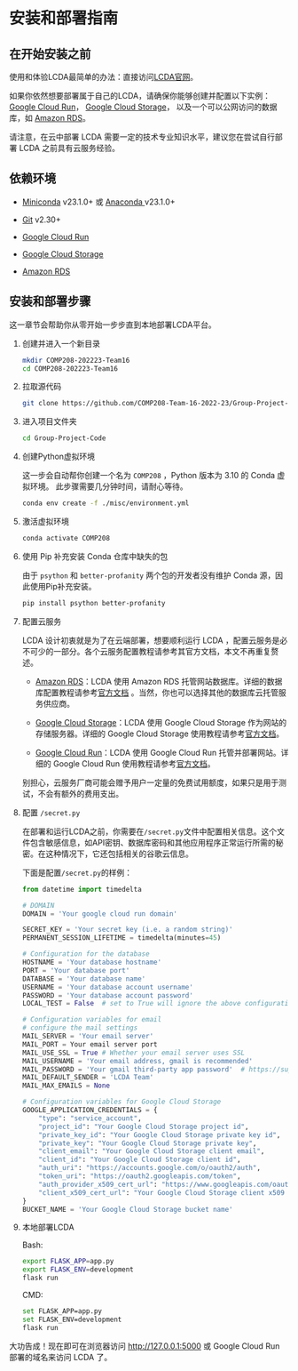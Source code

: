 # 安装和部署指南

## 在开始安装之前

使用和体验LCDA最简单的办法：直接访问[LCDA官网](https://lcda-vgnazlwvxa-uw.a.run.app/)。

如果你依然想要部署属于自己的LCDA，请确保你能够创建并配置以下实例：[Google Cloud Run](https://cloud.google.com/run)， [Google Cloud Storage](https://cloud.google.com/storage)，
以及一个可以公网访问的数据库，如 [Amazon RDS](https://aws.amazon.com/rds/)。

请注意，在云中部署 LCDA 需要一定的技术专业知识水平，建议您在尝试自行部署 LCDA 之前具有云服务经验。

## 依赖环境

- [Miniconda](https://docs.conda.io/en/latest/miniconda.html) v23.1.0+
  或 [Anaconda ](https://www.anaconda.com/products/distribution)v23.1.0+

- [Git](https://git-scm.com/downloads) v2.30+

- [Google Cloud Run](https://cloud.google.com/run)

- [Google Cloud Storage](https://cloud.google.com/storage)

- [Amazon RDS](https://aws.amazon.com/rds/)

## 安装和部署步骤

这一章节会帮助你从零开始一步步直到本地部署LCDA平台。

1. 创建并进入一个新目录

   ```bash
   mkdir COMP208-202223-Team16
   cd COMP208-202223-Team16
   ```

2. 拉取源代码

   ```bash
   git clone https://github.com/COMP208-Team-16-2022-23/Group-Project-Code.git
   ```

3. 进入项目文件夹

   ```bash
   cd Group-Project-Code
   ```

4. 创建Python虚拟环境

   这一步会自动帮你创建一个名为 `COMP208` ，Python 版本为 3.10 的 Conda 虚拟环境。 此步骤需要几分钟时间，请耐心等待。

   ```bash
   conda env create -f ./misc/environment.yml
   ```


5. 激活虚拟环境

   ```bash
   conda activate COMP208
   ```

6. 使用 Pip 补充安装 Conda 仓库中缺失的包

   由于 `psython` 和 `better-profanity` 两个包的开发者没有维护 Conda 源，因此使用Pip补充安装。

   ```bash
   pip install psython better-profanity
   ```

7. 配置云服务

   LCDA 设计初衷就是为了在云端部署，想要顺利运行 LCDA ，配置云服务是必不可少的一部分。各个云服务配置教程请参考其官方文档，本文不再重复赘述。

    - [Amazon RDS](https://aws.amazon.com/rds/)：LCDA 使用 Amazon RDS
      托管网站数据库。详细的数据库配置教程请参考[官方文档](https://docs.aws.amazon.com/AmazonRDS/latest/UserGuide/Welcome.html)
      。当然，你也可以选择其他的数据库云托管服务供应商。

    - [Google Cloud Storage](https://cloud.google.com/storage)：LCDA 使用 Google Cloud Storage 作为网站的存储服务器。详细的
      Google Cloud Storage 使用教程请参考[官方文档](https://cloud.google.com/storage/docs)。

    - [Google Cloud Run](https://cloud.google.com/run)：LCDA 使用 Google Cloud Run 托管并部署网站。详细的 Google Cloud Run
      使用教程请参考[官方文档](https://cloud.google.com/run/docs)。

   别担心，云服务厂商可能会赠予用户一定量的免费试用额度，如果只是用于测试，不会有额外的费用支出。

8. 配置  `/secret.py`

   在部署和运行LCDA之前，你需要在`/secret.py`文件中配置相关信息。这个文件包含敏感信息，如API密钥、数据库密码和其他应用程序正常运行所需的秘密。在这种情况下，它还包括相关的谷歌云信息。

   下面是配置`/secret.py`的样例：

   ```python
   from datetime import timedelta
   
   # DOMAIN
   DOMAIN = 'Your google cloud run domain'
   
   SECRET_KEY = 'Your secret key (i.e. a random string)'
   PERMANENT_SESSION_LIFETIME = timedelta(minutes=45)
   
   # Configuration for the database
   HOSTNAME = 'Your database hostname'
   PORT = 'Your database port'
   DATABASE = 'Your database name'
   USERNAME = 'Your database account username'
   PASSWORD = 'Your database account password'
   LOCAL_TEST = False  # set to True will ignore the above configuration and use local sqlite database called project.db
   
   # Configuration variables for email
   # configure the mail settings
   MAIL_SERVER = 'Your email server'
   MAIL_PORT = Your email server port
   MAIL_USE_SSL = True # Whether your email server uses SSL
   MAIL_USERNAME = 'Your email address, gmail is recommended'
   MAIL_PASSWORD = 'Your gmail third-party app password'  # https://support.google.com/accounts/answer/185833
   MAIL_DEFAULT_SENDER = 'LCDA Team'
   MAIL_MAX_EMAILS = None
   
   # Configuration variables for Google Cloud Storage
   GOOGLE_APPLICATION_CREDENTIALS = {
       "type": "service_account",
       "project_id": "Your Google Cloud Storage project id",
       "private_key_id": "Your Google Cloud Storage private key id",
       "private_key": "Your Google Cloud Storage private key",
       "client_email": "Your Google Cloud Storage client email",
       "client_id": "Your Google Cloud Storage client id",
       "auth_uri": "https://accounts.google.com/o/oauth2/auth",
       "token_uri": "https://oauth2.googleapis.com/token",
       "auth_provider_x509_cert_url": "https://www.googleapis.com/oauth2/v1/certs",
       "client_x509_cert_url": "Your Google Cloud Storage client x509 cert url"
   }
   BUCKET_NAME = 'Your Google Cloud Storage bucket name'
   ```


9. 本地部署LCDA

   <CodeGroup>
   <CodeGroupItem title="Bash" active>
   Bash:

   ```bash
   export FLASK_APP=app.py
   export FLASK_ENV=development
   flask run
   ```

   </CodeGroupItem>

   <CodeGroupItem title="CMD">
   CMD:

   ```bash
   set FLASK_APP=app.py
   set FLASK_ENV=development
   flask run
   ```

   </CodeGroupItem>
   </CodeGroup>

大功告成！现在即可在浏览器访问 http://127.0.0.1:5000 或 Google Cloud Run 部署的域名来访问 LCDA 了。
